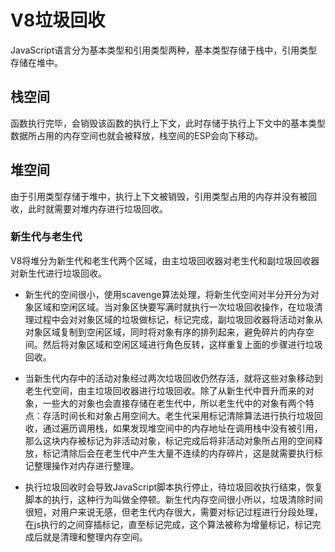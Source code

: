 # V8垃圾回收

JavaScript语言分为基本类型和引用类型两种，基本类型存储于栈中，引用类型存储在堆中。

## 栈空间

函数执行完毕，会销毁该函数的执行上下文，此时存储于执行上下文中的基本类型数据所占用的内存空间也就会被释放，栈空间的ESP会向下移动。

## 堆空间

由于引用类型存储于堆中，执行上下文被销毁，引用类型占用的内存并没有被回收，此时就需要对堆内存进行垃圾回收。

### 新生代与老生代

V8将堆分为新生代和老生代两个区域，由主垃圾回收器对老生代和副垃圾回收器对新生代进行垃圾回收。

- 新生代的空间很小，使用scavenge算法处理，将新生代空间对半分开分为对象区域和空闲区域。当对象区快要写满时就执行一次垃圾回收操作，在垃圾清理过程中会对对象区域的垃圾做标记，标记完成，副垃圾回收器将活动对象从对象区域复制到空闲区域，同时将对象有序的排列起来，避免碎片的内存空间。然后将对象区域和空闲区域进行角色反转，这样重复上面的步骤进行垃圾回收。

- 当新生代内存中的活动对象经过两次垃圾回收仍然存活，就将这些对象移动到老生代空间，由主垃圾回收器进行垃圾回收。除了从新生代中晋升而来的对象，一些大的对象也会直接存储在老生代中，所以老生代中的对象有两个特点：存活时间长和对象占用空间大。老生代采用标记清除算法进行执行垃圾回收，通过遍历调用栈，如果发现堆空间中的内存地址在调用栈中没有被引用，那么这块内存被标记为非活动对象，标记完成后将非活动对象所占用的空间释放，标记清除后会在老生代中产生大量不连续的内存碎片，这是就需要执行标记整理操作对内存进行整理。
- 执行垃圾回收时会导致JavaScript脚本执行停止，待垃圾回收执行结束，恢复脚本的执行，这种行为叫做全停顿。新生代内存空间很小所以，垃圾清除时间很短，对用户来说无感，但老生代内存很大，需要对标记过程进行分段处理，在js执行的之间穿插标记，直至标记完成，这个算法被称为增量标记，标记完成后就是清理和整理内存空间。